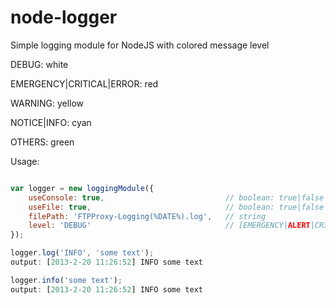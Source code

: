 node-logger
==============

Simple logging module for NodeJS with colored message level

DEBUG: white

EMERGENCY|CRITICAL|ERROR: red

WARNING: yellow

NOTICE|INFO: cyan

OTHERS: green

Usage:
```javascript

var logger = new loggingModule({
	useConsole: true,							// boolean: true|false
	useFile: true,								// boolean: true|false
	filePath: 'FTPProxy-Logging(%DATE%).log', 	// string
	level: 'DEBUG'								// [EMERGENCY|ALERT|CRITICAL|ERROR|WARNING|NOTICE|INFO|DEBUG]
});

logger.log('INFO', 'some text');
output: [2013-2-20 11:26:52] INFO some text

logger.info('some text');
output: [2013-2-20 11:26:52] INFO some text
```